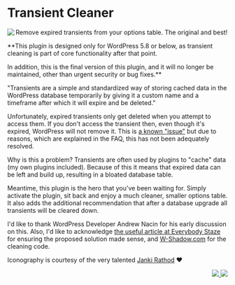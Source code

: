 # Transient Cleaner

<img src="https://ps.w.org/artiss-transient-cleaner/assets/icon-128x128.png" align="left">Remove expired transients from your options table. The original and best!

**This plugin is designed only for WordPress 5.8 or below, as transient cleaning is part of core functionality after that point. 

In addition, this is the final version of this plugin, and it will no longer be maintained, other than urgent security or bug fixes.**

"Transients are a simple and standardized way of storing cached data in the WordPress database temporarily by giving it a custom name and a timeframe after which it will expire and be deleted."

Unfortunately, expired transients only get deleted when you attempt to access them. If you don't access the transient then, even though it's expired, WordPress will not remove it. This is [a known "issue"](http://core.trac.wordpress.org/ticket/20316 "Ticket #20316") but due to reasons, which are explained in the FAQ, this has not been adequately resolved.

Why is this a problem? Transients are often used by plugins to "cache" data (my own plugins included). Because of this it means that expired data can be left and build up, resulting in a bloated database table.

Meantime, this plugin is the hero that you've been waiting for. Simply activate the plugin, sit back and enjoy a much cleaner, smaller options table. It also adds the additional recommendation that after a database upgrade all transients will be cleared down.

I'd like to thank WordPress Developer Andrew Nacin for his early discussion on this. Also, I'd like to acknowledge [the useful article at Everybody Staze](http://www.staze.org/wordpress-_transient-buildup/ "WordPress _transient buildup") for ensuring the proposed solution made sense, and [W-Shadow.com](http://w-shadow.com/blog/2012/04/17/delete-stale-transients/ "Cleaning Up Stale Transients") for the cleaning code.

Iconography is courtesy of the very talented [Janki Rathod](https://www.fiverr.com/jankirathore) ♥️

<p align="right"><a href="https://wordpress.org/plugins/artiss-transient-cleaner/"><img src="https://img.shields.io/wordpress/plugin/dt/artiss-transient-cleaner?label=wp.org%20downloads&style=for-the-badge">&nbsp;<img src="https://img.shields.io/wordpress/plugin/stars/artiss-transient-cleaner?color=orange&style=for-the-badge"></a></p>